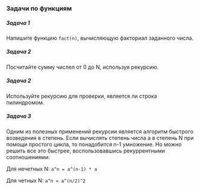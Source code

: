 ### Задачи по функциям

##### Задача 1

Напишите функцию `fact(n)`, вычисляющую факториал заданного числа.


##### Задача 2

Посчитайте сумму числел от 0 до N, используя рекурсию.

##### Задача 2

Используйте рекурсию для проверки, является ли строка пилиндромом.

##### Задача 3

Одним из полезных применений рекурсии является алгоритм быстрого возведения в степень. Если вычислять степень числа a в степень N при помощи простого цикла, то понадобится n-1 умножение. Но можно решить все это быстрее, воспользовавшись рекуррентными соотношениями:

Для нечетных N: `a^n = a^(n-1) * a`

Для четных N: `a^n = a^(n/2)^2`
